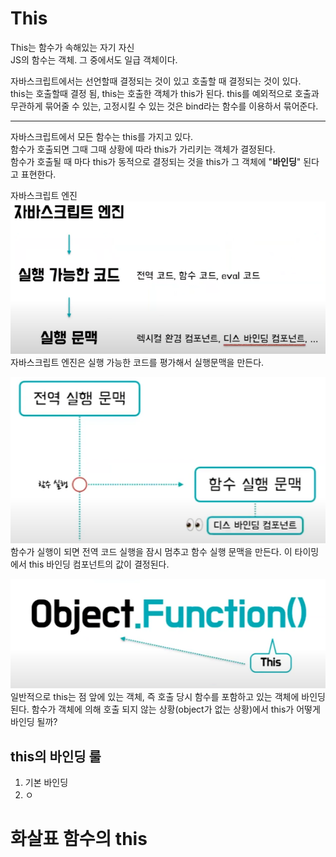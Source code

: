 # This
This는 함수가 속해있는 자기 자신  
JS의 함수는 객체. 그 중에서도 일급 객체이다.

자바스크립트에서는 선언할때 결정되는 것이 있고 호출할 때 결정되는 것이 있다.   
this는 호출할때 결정 됨, this는 호출한 객체가 this가 된다.
this를 예외적으로 호출과 무관하게 묶어줄 수 있는, 고정시킬 수 있는 것은 bind라는 함수를 이용하서 묶어준다.

---


자바스크립트에서 모든 함수는 this를 가지고 있다.  
함수가 호출되면 그때 그때 상황에 따라 this가 가리키는 객체가 결정된다.  
함수가 호출될 때 마다 this가 동적으로 결정되는 것을 this가 그 객체에 "**바인딩**" 된다고 표현한다.

자바스크립트 엔진
![자바스크립트엔진](./img/자바스크립트엔진.png)  
자바스크립트 엔진은 실행 가능한 코드를 평가해서 실행문맥을 만든다.  

 ![자바스크립트엔진](./img/자바스크립트엔진2.png)
 함수가 실행이 되면 전역 코드 실행을 잠시 멈추고 함수 실행 문맥을 만든다. 이 타이밍에서 this 바인딩 컴포넌트의 값이 결정된다.

 ![this](./img/this.png)
 일반적으로 this는 점 앞에 있는 객체, 즉 호출 당시 함수를 포함하고 있는 객체에 바인딩 된다. 
 함수가 객체에 의해 호출 되지 않는 상황(object가 없는 상황)에서 this가 어떻게 바인딩 될까?

 ## this의 바인딩 룰
 1. 기본 바인딩
 2. ㅇ

 # 화살표 함수의 this
